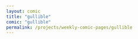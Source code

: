 ```yaml
---
layout: comic
title: "gullible"
comic: "gullible"
permalink: /projects/weekly-comic-pages/gullible
---
```

